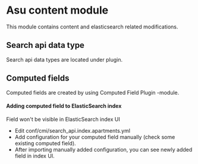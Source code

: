# Asu content module

This module contains content and elasticsearch related modifications.

## Search api data type

Search api data types are located under plugin.


## Computed fields

Computed fields are created by using Computed Field Plugin -module.


#### Adding computed field to ElasticSearch index

Field won't be visible in ElasticSearch index UI
 - Edit conf/cmi/search_api.index.apartments.yml
 - Add configuration for your computed field manually (check some existing computed field).
 - After importing manually added configuration, you can see newly added field in index UI.
